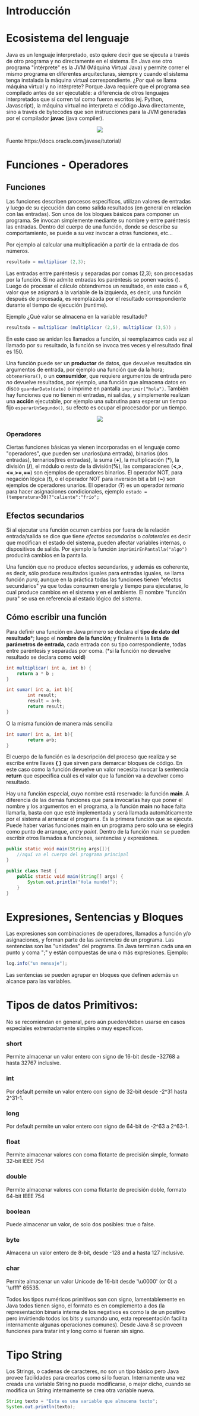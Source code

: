 # Introducción


# Ecosistema del lenguaje
 
Java es un lenguaje interpretado, esto quiere decir que se ejecuta a través de otro programa y no directamente en el sistema. En Java ese otro programa "intérprete" es la JVM (Máquina Virtual Java) y permite correr el mismo programa en diferentes arquitecturas, siempre y cuando el sistema tenga instalada la máquina virtual correspondiente. ¿Por qué se llama máquina virtual y no intérprete? Porque Java requiere que el programa sea compilado antes de ser ejecutable: a diferencia de otros lenguajes interpretados que sí corren tal como fueron escritos (ej. Python, Javascript), la máquina virtual no interpreta el código Java directamente, sino a través de bytecodes que son instrucciones para la JVM generadas por el compilador **javac** (java compiler).

<p align="center"> 
<img src="http://docs.oracle.com/javase/tutorial/figures/getStarted/helloWorld.gif">
</p>
Fuente https://docs.oracle.com/javase/tutorial/


# Funciones - Operadores

## Funciones

Las funciones describen procesos específicos, utilizan valores de entradas y luego de su ejecución dan como salida resultados (en general en relación con las entradas). Son unos de los bloques básicos para componer un programa. Se invocan simplemente mediante su nombre y entre paréntesis las entradas. Dentro del cuerpo de una función, donde se describe su comportamiento, se puede a su vez invocar a otras funciones, etc...

Por ejemplo al calcular una multiplicación a partir de la entrada de dos números.

```Java
resultado = multiplicar (2,3);
```

Las entradas entre paréntesis y separadas por comas (2,3); son procesadas por la función. Si no admite entradas los paréntesis se ponen vacíos (). Luego de procesar el cálculo obtendremos un resultado, en este caso = 6, valor que se asignará a la variable de la izquierda, es decir, una función después de procesada, es reemplazada por el resultado correspondiente durante el tiempo de ejecución (runtime).

Ejemplo ¿Qué valor se almacena en la variable resultado?

```Java
resultado = multiplicar (multiplicar (2,5), multiplicar (3,5)) ;
```

En este caso se anidan los llamados a función, si reemplazamos cada vez al llamado por su resultado, la función se invoca tres veces y el resultado final es 150. 

Una función puede ser un **productor** de datos, que devuelve resultados sin argumentos de entrada, por ejemplo una función que da la hora; ```obtenerHora()```, o un **consumidor**, que requiere argumentos de entrada pero *no* devuelve resultados, por ejemplo, una función que almacena datos en disco ```guardarDato(dato)``` o imprime en pantalla ```imprimir("hola")```. También hay funciones que no tienen ni entradas, ni salidas, y simplemente realizan una **acción** ejecutable, por ejemplo una subrutina para esperar un tiempo fijo ```esperarUnSegundo()```, su efecto es ocupar el procesador por un tiempo.

<p align="center"> 
<img src="funciones.png">
</p>

### Operadores

Ciertas funciones básicas ya vienen incorporadas en el lenguaje como "operadores", que pueden ser unarios(una entrada), binarios (dos entradas), ternarios(tres entradas), la suma (**+**), la multiplicación (**\***), la división (**/**), el módulo o resto de la división(**%**), las comparaciones (**<**,**>**,**<=**,**>=**,**==**) son ejemplos de operadores binarios. El operador NOT, para negación lógica (**!**), o el operador NOT para inversión bit a bit (**~**) son ejemplos de operadores unarios. El operador (**?**) es un operador *ternario* para hacer asignaciones condicionales,  ejemplo ``` estado = (temperatura>30)?"caliente":"frío"; ```

## Efectos secundarios

Si al ejecutar una función ocurren cambios por fuera de la relación entrada/salida se dice que tiene *efectos secundarios* o *colaterales* es decir que modifican el estado del sistema, pueden afectar variables internas, o dispositivos de salida. Por ejemplo la función ```imprimirEnPantalla("algo")``` producirá cambios en la pantalla.

Una función que no produce efectos secundarios, y además es coherente, es decir, sólo produce resultados iguales para entradas iguales, se llama función *pura*, aunque en la práctica todas las funciones tienen "efectos secundarios" ya que todas consumen energía y tiempo para ejecutarse, lo cual produce cambios en el sistema y en el ambiente. El nombre "función pura" se usa en referencia al estado lógico del sistema. 
  
## Cómo escribir una función 

Para definir una función en Java primero se declara el **tipo de dato del resultado**\*; luego el **nombre de la función**; y finalmente la **lista de parámetros de entrada**, cada entrada con su tipo correspondiente, todas entre paréntesis y separadas por coma.  (*si la función no devuelve resultado se declara como **void**)


```Java
int multiplicar( int a, int b) { 
    return a * b ;
}
```

```Java
int sumar( int a, int b){
        int result;        
        result = a+b;        
        return result;
}
```
O la misma función de manera más sencilla 

```Java
int sumar( int a, int b){        
        return a+b;
}
```

El cuerpo de la función es la descripción del proceso que realiza y se escribe entre llaves **{ }** que sirven para demarcar bloques de código. En este caso como la función devuelve un valor necesita invocar la sentencia **return** que especifica cuál es el valor que la función va a devolver como resultado. 

Hay una función especial, cuyo nombre está reservado: la función **main**. A diferencia de las demás funciones que para invocarlas hay que poner el nombre y los argumentos en el programa, a la función **main** no hace falta llamarla, basta con que esté implementada y será llamada automáticamente por el sistema al arrancar el programa. Es la primera función que se ejecuta. Puede haber varias funciones main en un programa pero solo una se elegirá como punto de arranque, *entry point*. Dentro de la función main se pueden escribir otros llamados a funciones, sentencias y expresiones.

```Java
public static void main(String args[]){	
 	//aquí va el cuerpo del programa principal
}
```

```Java
public class Test { 
    public static void main(String[] args) {
        System.out.println("Hola mundo!"); 
    }
}
```

# Expresiones, Sentencias y Bloques
Las expresiones son combinaciones de operadores, llamados a función y/o asignaciones, y forman parte de las *sentencias* de un programa.
Las sentencias son las "unidades" del programa. En Java terminan cada una en punto y coma ";" y están compuestas de una o más expresiones. Ejemplo:

```Java
log.info("un mensaje");

```

Las sentencias se pueden agrupar en bloques que definen además un alcance para las variables. 

# Tipos de datos Primitivos:

No se recomiendan en general, pero aún pueden/deben usarse en casos especiales extremadamente simples o muy específicos.

### short
Permite almacenar un valor entero con signo de 16-bit desde -32768 a hasta 32767 inclusive. 
### int
Por default permite un valor entero con signo de 32-bit desde -2^31 hasta 2^31-1. 
### long
Por default permite un valor entero con signo de 64-bit de -2^63 a 2^63-1. 
### float
Permite almacenar valores con coma flotante de precisión simple, formato 32-bit IEEE 754
### double
Permite almacenar valores con coma flotante de precisión doble, formato 64-bit IEEE 754 
### boolean
Puede almacenar un valor, de solo dos posibles: true o false. 
### byte
Almacena un valor entero de 8-bit, desde -128 and a hasta 127 inclusive. 
### char
Permite almacenar un valor Unicode de 16-bit desde  '\u0000' (or 0) a '\uffff' 65535.

Todos los tipos numéricos primitivos son con signo, lamentablemente en Java todos tienen signo, el formato es en complemento a dos (la representación binaria interna de los negativos es como la de un positivo pero invirtiendo todos los bits y sumando uno, esta representación facilita internamente algunas operaciones comunes). Desde Java 8 se proveen funciones para tratar int y long como si fueran sin signo.


# Tipo String

Los Strings, o cadenas de caracteres, no son un tipo básico pero Java provee facilidades para crearlos como si lo fueran. Internamente una vez creada una variable String no puede modificarse, o mejor dicho, cuando se modifica un String internamente se crea otra variable nueva.
 
 ```Java
 String texto = "Esta es una variable que almacena texto";
 System.out.println(texto);
 ```
